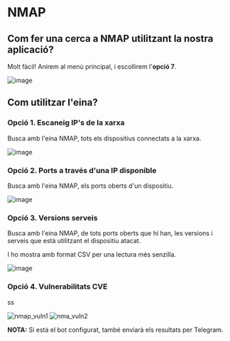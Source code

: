 # NMAP

## Com fer una cerca a NMAP utilitzant la nostra aplicació?

Molt fàcil! Anirem al menú principal, i escollirem l'**opció 7**.

![image](https://user-images.githubusercontent.com/80519737/169173661-5f7fc27d-7913-495b-937d-a8401532ad90.png)

## Com utilitzar l'eina?

### Opció 1. Escaneig IP's de la xarxa

Busca amb l'eina NMAP, tots els dispositius connectats a la xarxa.

![image](https://user-images.githubusercontent.com/80519737/169173906-f2366ae3-6ae9-4982-89c7-7a76c4891d1c.png)

### Opció 2. Ports a través d'una IP disponible

Busca amb l'eina NMAP, els ports oberts d'un dispositiu.

![image](https://user-images.githubusercontent.com/80519737/169174410-f75b7c1e-2c9e-4e5e-b1d7-13c8a930999c.png)

### Opció 3. Versions serveis

Busca amb l'eina NMAP, de tots ports oberts que hi han, les versions i serveis que està utilitzant el dispositiu atacat. 

I ho mostra amb format CSV per una lectura més senzilla.

![image](https://user-images.githubusercontent.com/80519737/169174779-7db10b6c-6c80-40eb-8ece-6bd387c5da51.png)

### Opció 4. Vulnerabilitats CVE

ss

![nmap_vuln1](https://user-images.githubusercontent.com/92753159/169496523-c9f355a1-6054-4c1d-8f2c-ebece9a9a08e.png)
![nma_vuln2](https://user-images.githubusercontent.com/92753159/169496652-3330d564-9da1-48a4-b9d7-a1866608cbe9.png)

**NOTA:** Si està el bot configurat, també enviarà els resultats per Telegram.
